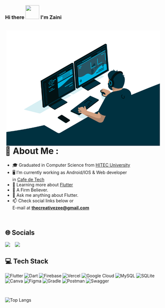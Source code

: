 ### Hi there <img src="https://raw.githubusercontent.com/nixin72/nixin72/master/wave.gif" height="45" width="45"/> I'm Zaini

<br>

<img align="right" alt="GIF" src="code.gif" width="500" height="375" />

# 💫 About Me :
- 🎓 Graduated in Computer Science from [HITEC University](https://www.hitecuni.edu.pk/)
- 🖥️ I’m currently working as Android/IOS & Web developer<br>in [Cafe de Tech](https://cafedetech.com/)
- 🌱 Learning more about [Flutter](https://flutter.dev/)
- 🕋 A Firm Believer.
- 💬 Ask me anything about Flutter.
- 📫 Check social links below or<br>E-mail at <b>thecreativezee@gmail.com</b>

<br>

## 🌐 Socials
<a href="mailto:thecreativezee@ogmail.com" target="_blank"><img height="35" src="https://cdn-icons-png.flaticon.com/512/552/552486.png"></a>&nbsp;&nbsp;&nbsp; <a href="https://www.linkedin.com/in/zain-ul-abidin-782b2219a/" target="_blank"><img height="35" src="https://cdn1.iconfinder.com/data/icons/logotypes/32/square-linkedin-256.png"></a>&nbsp;&nbsp;&nbsp;&nbsp;&nbsp;



## 💻 Tech Stack
![Flutter](https://img.shields.io/badge/Flutter-%2302569B.svg?style=for-the-badge&logo=Flutter&logoColor=white) ![Dart](https://img.shields.io/badge/dart-%230175C2.svg?style=for-the-badge&logo=dart&logoColor=white) ![Firebase](https://img.shields.io/badge/firebase-%23039BE5.svg?style=for-the-badge&logo=firebase) ![Vercel](https://img.shields.io/badge/vercel-%23000000.svg?style=for-the-badge&logo=vercel&logoColor=white) ![Google Cloud](https://img.shields.io/badge/Google%20Cloud-%234285F4.svg?style=for-the-badge&logo=google-cloud&logoColor=white) ![MySQL](https://img.shields.io/badge/mysql-%2300f.svg?style=for-the-badge&logo=mysql&logoColor=white) ![SQLite](https://img.shields.io/badge/sqlite-%2307405e.svg?style=for-the-badge&logo=sqlite&logoColor=white) ![Canva](https://img.shields.io/badge/Canva-%2300C4CC.svg?style=for-the-badge&logo=Canva&logoColor=white) ![Figma](https://img.shields.io/badge/figma-%23F24E1E.svg?style=for-the-badge&logo=figma&logoColor=white) ![Gradle](https://img.shields.io/badge/Gradle-02303A.svg?style=for-the-badge&logo=Gradle&logoColor=white) ![Postman](https://img.shields.io/badge/Postman-FF6C37?style=for-the-badge&logo=postman&logoColor=white) ![Swagger](https://img.shields.io/badge/-Swagger-%23Clojure?style=for-the-badge&logo=swagger&logoColor=white)

<br>

![Top Langs](https://github-readme-stats.vercel.app/api/top-langs/?username=zainulabidin379&layout=compact&theme=dracula)

